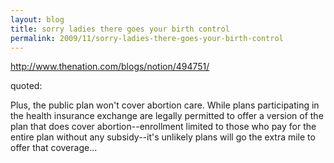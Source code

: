 ```yaml
---
layout: blog
title: sorry ladies there goes your birth control
permalink: 2009/11/sorry-ladies-there-goes-your-birth-control
---
```


<p><a href="http://www.thenation.com/blogs/notion/494751/" title="http://www.thenation.com/blogs/notion/494751/">http://www.thenation.com/blogs/notion/494751/</a></p>
<p>quoted: </p>
<p>Plus, the public plan won't cover abortion care. While plans participating in the health insurance exchange are legally permitted to offer a version of the plan that does cover abortion--enrollment limited to those who pay for the entire plan without any subsidy--it's unlikely plans will go the extra mile to offer that coverage...</p>

